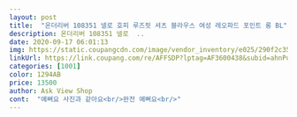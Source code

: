 ```yaml
---
layout: post 
title:  "온더리버 108351 넬로 호피 루즈핏 셔츠 블라우스 여성 레오파드 포인트 롱 BL" 
description: 온더리버 108351 넬로  ..
date: 2020-09-17 06:01:13 
img: https://static.coupangcdn.com/image/vendor_inventory/e025/290f2c358a5c6af0290028848f7629c4b4b0cd81441fcf000ca3c9ac529f.jpg 
linkUrl: https://link.coupang.com/re/AFFSDP?lptag=AF3600438&subid=ahnPublicAsk&pageKey=1914747007&itemId=3250949855&vendorItemId=71238033946&traceid=V0-113-dd3c20654345a1c3 
categories: [1001] 
color: 1294AB 
price: 13500 
author: Ask View Shop 
cont:  "예뻐요 사진과 같아요<br/>완전 예뻐요<br/>" 
---
```

